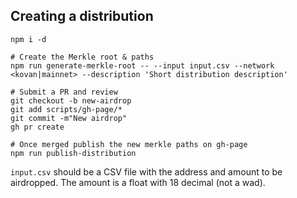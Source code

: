 ## Creating a distribution

```
npm i -d

# Create the Merkle root & paths 
npm run generate-merkle-root -- --input input.csv --network <kovan|mainnet> --description 'Short distribution description'

# Submit a PR and review
git checkout -b new-airdrop
git add scripts/gh-page/*
git commit -m"New airdrop"
gh pr create

# Once merged publish the new merkle paths on gh-page
npm run publish-distribution 

```

`input.csv` should be a CSV file with the address and amount to be airdropped. The amount is a float with 18 decimal (not a wad).
